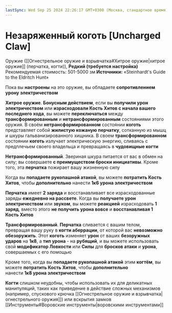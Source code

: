 ```yaml
---
lastSync: Wed Sep 25 2024 22:26:17 GMT+0300 (Москва, стандартное время)
---
```

# Незаряженный коготь [Uncharged Claw]

Оружие ([[Огнестрельное оружие и взрывчатка#Хитрое оружие|хитрое оружие]] (перчатка, когти)), **Редкий (требуется настройка)**
Рекомендуемая стоимость: 501-5000 зм
**Источники:** «Steinhardt's Guide to the Eldritch Hunt»

Пока вы **настроены** на это оружие, вы обладаете **сопротивлением урону электричеством**

**Хитрое оружие**. **Бонусным действием**, если вы **получили урон электричеством** или **израсходовали Кость Хитов с начала вашего последнего хода**, вы можете **переключаться** между **трансформированным** и **нетрансформированным** состояниями этого оружия. В своём **нетрансформированном** состоянии **коготь** представляет собой **жилистую кожаную перчатку**, сотканную из мышц и шкуры гальванизированного хищника. В своем **трансформированном** состоянии **коготь** излучает электрическую энергию, сливаясь с предплечьем своего владельца и превращаясь в **чудовищные когти**

**Нетрансформированный**. Звериная шкура питается от вас в обмен на силу; вы совершаете **с преимуществом броски инициативы**. Кроме того, эта **перчатка** пожирает вашу жизненную силу

Когда вы **попадаете рукопашной атакой**, вы можете **потратить Кость Хитов**, чтобы **дополнительно** нанести **1к6 урона электричеством**

**Перчатка** имеет **2 заряда** и восстанавливает все израсходованные заряды **ежедневно на рассвете**. Когда вы **получаете урон электричеством** или **звуком**, вы можете **реакцией** израсходовать **1 заряд**, вместо этого **не получить урона вовсе** и **восстанавливая 1 Кость Хитов**

**Трансформированный**. **Перчатка** сливается с вашим телом, превращая вашу руку в **когти аберрации**, от которой вас **невозможно обезоружить**. Этот **коготь** изменяет **урон** от ваших **безоружных ударов** на **1к8**, а **тип урона** - на **рубящий**, и вы можете использовать свой **модификатор Ловкости** или **Силы** для **бросков атаки** и **урона**, совершаемых с его помощью

Кроме того, когда вы **попадаете рукопашной атакой** этим **когтём**, вы можете **потратить Кость Хитов**, чтобы **дополнительно** нанести **1к8 урона электричеством**

**Когти** слишком неудобны, чтобы использовать их для деликатных манипуляций, таких как приведение в действие сложных механизмов (например, спускового крючка [[Огнестрельное оружие и взрывчатка|огнестрельного оружия]]) или вскрытия замков [[Инструменты#Воровские инструменты|воровскими инструментами]]